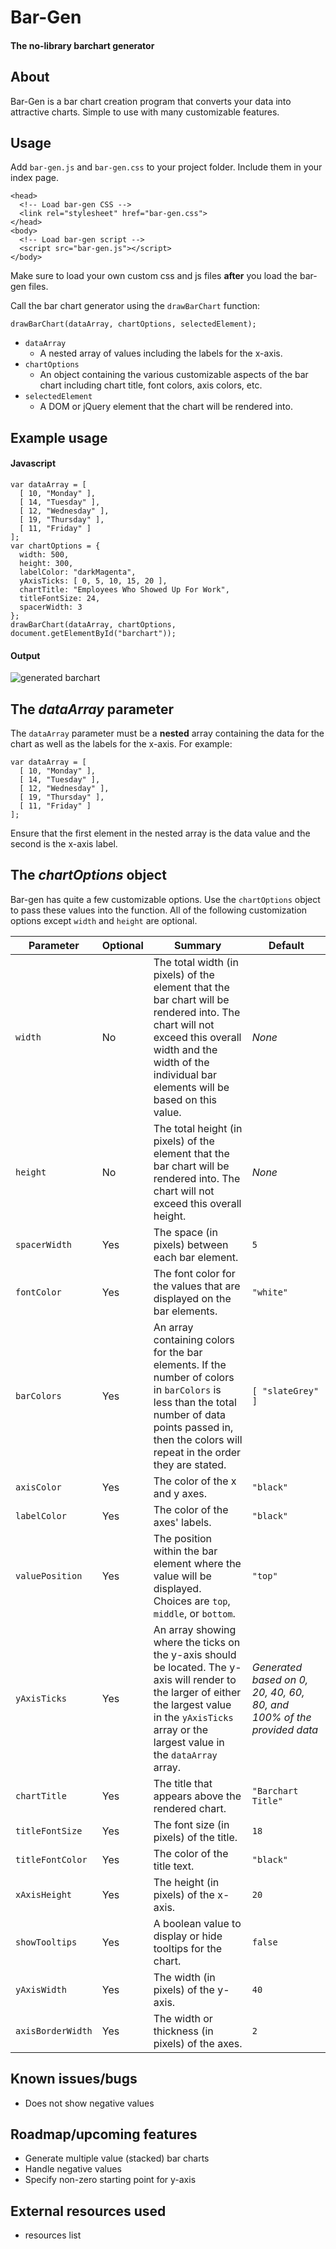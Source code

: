 # Bar-Gen
#### The no-library barchart generator

## About

Bar-Gen is a bar chart creation program that converts your data into attractive charts. Simple to use with many customizable features.

## Usage

Add ```bar-gen.js``` and ```bar-gen.css``` to your project folder.
Include them in your index page.
```
<head>
  <!-- Load bar-gen CSS -->
  <link rel="stylesheet" href="bar-gen.css">
</head>
<body>
  <!-- Load bar-gen script -->
  <script src="bar-gen.js"></script>
</body>
```
Make sure to load your own custom css and js files **after** you load the bar-gen files.

Call the bar chart generator using the ```drawBarChart``` function:
```
drawBarChart(dataArray, chartOptions, selectedElement);
```

* ```dataArray```
  * A nested array of values including the labels for the x-axis.
* ```chartOptions```
  * An object containing the various customizable aspects of the bar chart including chart title, font colors, axis colors, etc.
* ```selectedElement```
  * A DOM or jQuery element that the chart will be rendered into.

## Example usage

#### Javascript
```
var dataArray = [
  [ 10, "Monday" ],
  [ 14, "Tuesday" ],
  [ 12, "Wednesday" ],
  [ 19, "Thursday" ],
  [ 11, "Friday" ]
];
var chartOptions = {
  width: 500,
  height: 300,
  labelColor: "darkMagenta",
  yAxisTicks: [ 0, 5, 10, 15, 20 ],
  chartTitle: "Employees Who Showed Up For Work",
  titleFontSize: 24,
  spacerWidth: 3
};
drawBarChart(dataArray, chartOptions, document.getElementById("barchart"));
```

#### Output

![generated barchart](https://s3-us-west-2.amazonaws.com/andydlindsay-bar-gen/Screen+Shot+2018-10-15+at+9.52.45+PM.png)

## The *dataArray* parameter

The ```dataArray``` parameter must be a **nested** array containing the data for the chart as well as the labels for the x-axis. For example:
```
var dataArray = [
  [ 10, "Monday" ],
  [ 14, "Tuesday" ],
  [ 12, "Wednesday" ],
  [ 19, "Thursday" ],
  [ 11, "Friday" ]
];
```
Ensure that the first element in the nested array is the data value and the second is the x-axis label.

## The *chartOptions* object

Bar-gen has quite a few customizable options. Use the ```chartOptions``` object to pass these values into the function. All of the following customization options except ```width``` and ```height``` are optional.

Parameter | Optional | Summary | Default
--- | --- | --- | ---
```width``` | No | The total width (in pixels) of the element that the bar chart will be rendered into. The chart will not exceed this overall width and the width of the individual bar elements will be based on this value. | *None*
```height``` | No | The total height (in pixels) of the element that the bar chart will be rendered into. The chart will not exceed this overall height. | *None*
```spacerWidth``` | Yes | The space (in pixels) between each bar element. | ```5```
```fontColor``` | Yes | The font color for the values that are displayed on the bar elements. | ```"white"```
```barColors``` | Yes | An array containing colors for the bar elements. If the number of colors in ```barColors``` is less than the total number of data points passed in, then the colors will repeat in the order they are stated. | ```[ "slateGrey" ]```
```axisColor``` | Yes | The color of the x and y axes. | ```"black"```
```labelColor``` | Yes | The color of the axes' labels. | ```"black"```
```valuePosition``` | Yes | The position within the bar element where the value will be displayed. Choices are ```top```, ```middle```, or ```bottom```. | ```"top"```
```yAxisTicks``` | Yes | An array showing where the ticks on the y-axis should be located. The y-axis will render to the larger of either the largest value in the ```yAxisTicks``` array or the largest value in the ```dataArray``` array. | *Generated based on 0, 20, 40, 60, 80, and 100% of the provided data*
```chartTitle``` | Yes | The title that appears above the rendered chart. | ```"Barchart Title"```
```titleFontSize``` | Yes | The font size (in pixels) of the title. | ```18```
```titleFontColor``` | Yes | The color of the title text. | ```"black"```
```xAxisHeight``` | Yes | The height (in pixels) of the x-axis. | ```20```
```showTooltips``` | Yes | A boolean value to display or hide tooltips for the chart. | ```false```
```yAxisWidth``` | Yes | The width (in pixels) of the y-axis. | ```40```
```axisBorderWidth``` | Yes | The width or thickness (in pixels) of the axes. | ```2```

## Known issues/bugs

* Does not show negative values

## Roadmap/upcoming features

* Generate multiple value (stacked) bar charts
* Handle negative values
* Specify non-zero starting point for y-axis

## External resources used

* resources list
